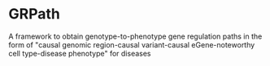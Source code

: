 # GRPath
A framework to obtain genotype-to-phenotype gene regulation paths in the form of "causal genomic region-causal variant-causal eGene-noteworthy cell type-disease phenotype" for diseases
